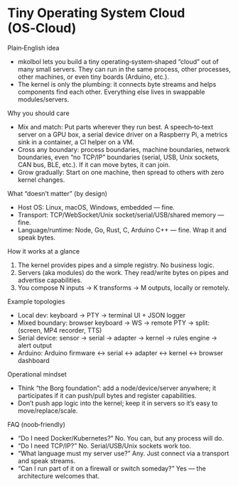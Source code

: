 # Tiny Operating System Cloud (OS‑Cloud)

Plain‑English idea

- mkolbol lets you build a tiny operating‑system‑shaped “cloud” out of many small servers. They can run in the same process, other processes, other machines, or even tiny boards (Arduino, etc.).
- The kernel is only the plumbing: it connects byte streams and helps components find each other. Everything else lives in swappable modules/servers.

Why you should care

- Mix and match: Put parts wherever they run best. A speech‑to‑text server on a GPU box, a serial device driver on a Raspberry Pi, a metrics sink in a container, a CI helper on a VM.
- Cross any boundary: process boundaries, machine boundaries, network boundaries, even “no TCP/IP” boundaries (serial, USB, Unix sockets, CAN bus, BLE, etc.). If it can move bytes, it can join.
- Grow gradually: Start on one machine, then spread to others with zero kernel changes.

What “doesn’t matter” (by design)

- Host OS: Linux, macOS, Windows, embedded — fine.
- Transport: TCP/WebSocket/Unix socket/serial/USB/shared memory — fine.
- Language/runtime: Node, Go, Rust, C, Arduino C++ — fine. Wrap it and speak bytes.

How it works at a glance

1. The kernel provides pipes and a simple registry. No business logic.
2. Servers (aka modules) do the work. They read/write bytes on pipes and advertise capabilities.
3. You compose N inputs → K transforms → M outputs, locally or remotely.

Example topologies

- Local dev: keyboard → PTY → terminal UI + JSON logger
- Mixed boundary: browser keyboard → WS → remote PTY → split: (screen, MP4 recorder, TTS)
- Serial device: sensor → serial → adapter → kernel → rules engine → alert output
- Arduino: Arduino firmware ↔ serial ↔ adapter ↔ kernel ↔ browser dashboard

Operational mindset

- Think “the Borg foundation”: add a node/device/server anywhere; it participates if it can push/pull bytes and register capabilities.
- Don’t push app logic into the kernel; keep it in servers so it’s easy to move/replace/scale.

FAQ (noob‑friendly)

- “Do I need Docker/Kubernetes?” No. You can, but any process will do.
- “Do I need TCP/IP?” No. Serial/USB/Unix sockets work too.
- “What language must my server use?” Any. Just connect via a transport and speak streams.
- “Can I run part of it on a firewall or switch someday?” Yes — the architecture welcomes that.
